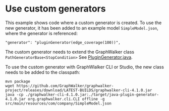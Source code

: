 # Use custom generators

This example shows code where a custom generator is created. To use the new generator, it has been added to an example model `SimpleModel.json`, where the generator is referenced:

`"generator": "pluginGenerator(edge_coverage(100))",`

The custom generator needs to extend the GraphWalker class `PathGeneratorBase<StopCondition>`
See [PluginGenerator.java](https://github.com/GraphWalker/graphwalker-example/blob/master/java-plugin-generator/src/main/java/com/mycompany/lib/PluginGenerator.java).

To use the custom generator with GraphWlalker CLI or Studio, the new class needs to be added to the classpath:
```
mvn package
wget https://github.com/GraphWalker/graphwalker-project/releases/download/LATEST-BUILDS/graphwalker-cli-4.1.0.jar
java -cp ./graphwalker-cli-4.1.0.jar:./target/java-plugin-generator-4.1.0.jar org.graphwalker.cli.CLI offline -g src/main/resources/com/company/SimpleModel.json
```
